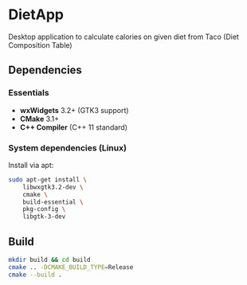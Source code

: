 # DietApp
Desktop application to calculate calories on given diet from Taco (Diet Composition Table)

## Dependencies

### Essentials
- **wxWidgets** 3.2+ (GTK3 support)
- **CMake** 3.1+
- **C++ Compiler** (C++ 11 standard)

### System dependencies (Linux)
Install via apt:
```bash
sudo apt-get install \
    libwxgtk3.2-dev \
    cmake \
    build-essential \
    pkg-config \
    libgtk-3-dev
```

## Build
```bash
mkdir build && cd build
cmake .. -DCMAKE_BUILD_TYPE=Release
cmake --build .
```
